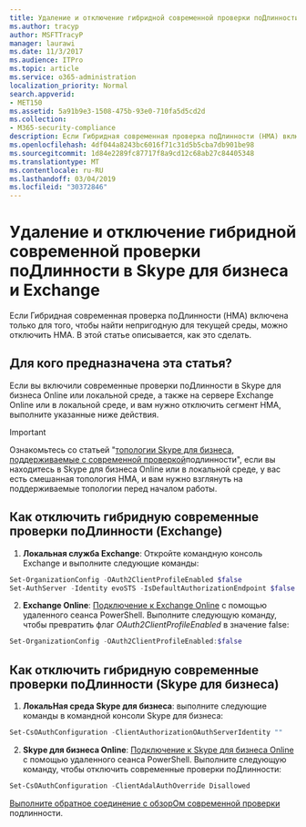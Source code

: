 ```yaml
---
title: Удаление и отключение гибридной современной проверки поДлинности в Skype для бизнеса и Exchange
ms.author: tracyp
author: MSFTTracyP
manager: laurawi
ms.date: 11/3/2017
ms.audience: ITPro
ms.topic: article
ms.service: o365-administration
localization_priority: Normal
search.appverid:
- MET150
ms.assetid: 5a91b9e3-1508-475b-93e0-710fa5d5cd2d
ms.collection:
- M365-security-compliance
description: Если Гибридная современная проверка поДлинности (HMA) включена только для того, чтобы найти непригодную для текущей среды, можно отключить HMA. В этой статье описывается, как это сделать.
ms.openlocfilehash: 4df044a8243bc6016f71c31d5b5cba7db901be98
ms.sourcegitcommit: 1d84e2289fc87717f8a9cd12c68ab27c84405348
ms.translationtype: MT
ms.contentlocale: ru-RU
ms.lasthandoff: 03/04/2019
ms.locfileid: "30372846"
---
```

# <a name="removing-or-disabling-hybrid-modern-authentication-from-skype-for-business-and-exchange"></a>Удаление и отключение гибридной современной проверки поДлинности в Skype для бизнеса и Exchange

Если Гибридная современная проверка поДлинности (HMA) включена только для того, чтобы найти непригодную для текущей среды, можно отключить HMA. В этой статье описывается, как это сделать.
  
## <a name="who-is-this-article-for"></a>Для кого предназначена эта статья?

Если вы включили современные проверки поДлинности в Skype для бизнеса Online или локальной среде, а также на сервере Exchange Online или в локальной среде, и вам нужно отключить сегмент HMA, выполните указанные ниже действия.

> [!IMPORTANT]
> Ознакомьтесь со статьей "[топологии Skype для бизнеса, поддерживаемые с современной проверкой](https://technet.microsoft.com/en-us/library/mt803262.aspx)подлинности", если вы находитесь в Skype для бизнеса Online или в локальной среде, у вас есть смешанная топология HMA, и вам нужно взглянуть на поддерживаемые топологии перед началом работы.
  
## <a name="how-to-disable-hybrid-modern-authentication-exchange"></a>Как отключить гибридную современные проверки поДлинности (Exchange)

1. **Локальная служба Exchange**: Откройте командную консоль Exchange и выполните следующие команды: 

```powershell
Set-OrganizationConfig -OAuth2ClientProfileEnabled $false
Set-AuthServer -Identity evoSTS -IsDefaultAuthorizationEndpoint $false
```

2. **Exchange Online**: [Подключение к Exchange Online](https://docs.microsoft.com/en-us/powershell/exchange/exchange-online/connect-to-exchange-online-powershell/connect-to-exchange-online-powershell) с помощью удаленного сеанса PowerShell. Выполните следующую команду, чтобы превратить флаг *OAuth2ClientProfileEnabled* в значение false:

```powershell    
Set-OrganizationConfig -OAuth2ClientProfileEnabled:$false
```
    
## <a name="how-to-disable-hybrid-modern-authentication-skype-for-business"></a>Как отключить гибридную современные проверки поДлинности (Skype для бизнеса)

1. **ЛокальНая среда Skype для бизнеса**: выполните следующие команды в командной консоли Skype для бизнеса:

```powershell
Set-CsOAuthConfiguration -ClientAuthorizationOAuthServerIdentity ""
```

2. **Skype для бизнеса Online**: [Подключение к Skype для бизнеса Online](https://docs.microsoft.com/en-us/office365/enterprise/powershell/manage-skype-for-business-online-with-office-365-powershell) с помощью удаленного сеанса PowerShell. Выполните следующую команду, чтобы отключить современные проверки поДлинности:

```powershell    
Set-CsOAuthConfiguration -ClientAdalAuthOverride Disallowed
```

[Выполните обратное соединение с обзорОм современной проверки](hybrid-modern-auth-overview.md) подлинности. 
  

